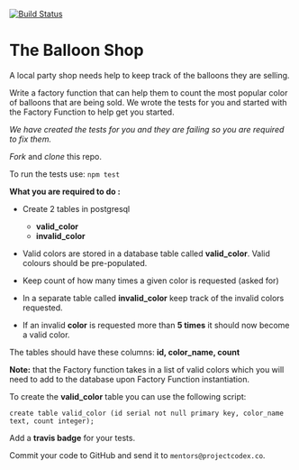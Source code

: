 [![Build Status](https://app.travis-ci.com/Tphohlela/the-balloon-shop-main.svg?branch=master)](https://app.travis-ci.com/Tphohlela/the-balloon-shop-main)

# The Balloon Shop

A local party shop needs help to keep track of the balloons they are selling.

Write a factory function that can help them to count the most popular color of balloons that are being sold. We wrote the tests for you and started with the Factory Function to help get you started.

*We have created the tests for you and they are failing so you are required to fix them.*

*Fork* and *clone* this repo.

To run the tests use: `npm test`

**What you are required to do :**

- Create 2 tables in postgresql
    - **valid_color**
    - **invalid_color**
    
- Valid colors are stored in a database table called **valid_color**. Valid colours should be pre-populated. 
- Keep count of how many times a given color is requested (asked for)
- In a separate table called **invalid_color** keep track of the invalid colors requested.
- If an invalid **color** is requested more than **5 times** it should now become a valid color.

The tables should have these columns: **id, color_name, count**

**Note:** that the Factory function takes in a list of valid colors which you will need to add to the database upon Factory Function instantiation.

To create the **valid_color** table you can use the following script:

`create table valid_color (id serial not null primary key, color_name text, count integer);`

Add a **travis badge** for your tests.

Commit your code to GitHub and send it to `mentors@projectcodex.co`.

